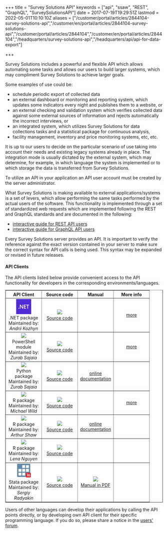 ﻿+++
title = "Survey Solutions API"
keywords = ["api", "ssaw", "REST", "GraphQL", "SurveySolutionsAPI"]
date = 2017-07-19T19:29:51Z
lastmod = 2022-05-01T10:10:10Z
aliases = ["/customer/portal/articles/2844104-survey-solutions-api","/customer/en/portal/articles/2844104-survey-solutions-api","/customer/portal/articles/2844104","/customer/en/portal/articles/2844104","/headquarters/survey-solutions-api","/headquarters/api/api-for-data-export"]

+++

Survey Solutions includes a powerful and flexible API which allows
automating some tasks and allows our users to build larger systems,
which may compliment Survey Solutions to achieve larger goals.   

Some examples of use could be:

-   schedule periodic export of collected data
-   an external dashboard or monitoring and reporting system, which
    updates some indicators every night and publishes them to a website,
    or
-   an external checking and validation system which verifies collected
    data against some external sources of information and rejects
    automatically the incorrect interviews, or
-   an integrated system, which utilizes Survey Solutions for data
    collections tasks and a statistical package for continuous analysis,
-   facility management, inventory and price monitoring systems, etc,
    etc.


It is up to our users to decide on the particular scenario of use taking
into account their needs and existing legacy systems already in place.
The integration mode is usually dictated by the external system, which
may determine, for example, in which language the system is implemented
or to which storage the data is transferred from Survey Solutions.  

To utilize an API in your application an API user account must be
created by the server administrator.

What Survey Solutions is making available to external
applications/systems is a set of levers, which allow performing the same
tasks performed by the actual users of the software. This functionality
is implemented through a set of standardized web requests which are implemented following the REST and GraphQL standards and are
documented in the following:

- [interactive guide for REST API
users](https://demo.mysurvey.solutions/apidocs/index.html)
- [interactive guide for GraphQL API users](https://demo.mysurvey.solutions/graphql)

Every Survey Solutions server provides an API. It is important to verify
the reference against the exact version contained in your server to make
sure the correct syntax for API calls is being used. This syntax may be
expanded or revised in future releases.  


#### API Clients

The API clients listed below provide convenient access to the API functionality for developers in the corresponding environments/languages.

<TABLE  class="table table-striped table-hover" border>
<TR>
  <TH width=100><CENTER>API Client</CENTER></TH>
  <TH width=100><CENTER>Source code</CENTER></TH>
  <TH width=100><CENTER>Manual</CENTER></TH>
  <TH width=100><CENTER>More info</CENTER></TH>
</TR>

<TR>
  <TD><CENTER><IMG src="images/ms-dot-net-logo.png" width=48><BR>.NET package<BR>Maintained by: <I>Andrii Kozhyn</I></CENTER></TD>
  <TD><CENTER><A href="https://github.com/SlyNet/SurveySolutionsClient"><IMG src="https://raw.githubusercontent.com/simple-icons/simple-icons/develop/icons/github.svg" width=48><BR>Source code</A></CENTER></TD>
  <TD></TD>
  <TD><CENTER><A href="/headquarters/api/dot-net-package/">more</A></CENTER></TD>

<TR>
  <TD><CENTER><IMG src="https://upload.wikimedia.org/wikipedia/commons/a/af/PowerShell_Core_6.0_icon.png" width=48><BR>PowerShell module<BR>Maintained by: <I>Zurab Sajaia</I></CENTER></TD>
  <TD><CENTER><A href="https://github.com/vavalomi/ssaw-powershell"><IMG src="https://raw.githubusercontent.com/simple-icons/simple-icons/develop/icons/github.svg" width=48><BR>Source code</A></CENTER></TD>
  <TD></TD>
  <TD><CENTER><A href="/headquarters/api/ps-module/">more</A></CENTER></TD>

<TR>
  <TD><CENTER><IMG src="https://upload.wikimedia.org/wikipedia/commons/thumb/0/0a/Python.svg/48px-Python.svg.png" width=48><BR>Python package<BR>Maintained by: <I>Zurab Sajaia</I></CENTER></TD>
  <TD><CENTER><A href="https://github.com/vavalomi/ssaw"> <IMG src="https://raw.githubusercontent.com/simple-icons/simple-icons/develop/icons/github.svg" width=48><BR>Source code</A></CENTER></TD>
  <TD><CENTER><A href="https://ssaw.readthedocs.io/">online documentation</A></CENTER></TD>
  <TD><CENTER><A href=""></A></CENTER></TD>

<TR>
  <TD><CENTER><IMG src="https://upload.wikimedia.org/wikipedia/commons/thumb/1/1b/R_logo.svg/310px-R_logo.svg.png" width=48><BR>R package<BR>Maintained by: <I>Michael Wild</I></CENTER></TD>
    <TD><CENTER><A href="https://github.com/michael-cw/SurveySolutionsAPI"> <IMG src="https://raw.githubusercontent.com/simple-icons/simple-icons/develop/icons/github.svg" width=48><BR>Source code</A></CENTER></TD>
  <TD></TD>
  <TD><CENTER><A href="/headquarters/api/api-r-package/">more</A></CENTER></TD></TR>

  <TR>
    <TD><CENTER><IMG src="https://upload.wikimedia.org/wikipedia/commons/thumb/1/1b/R_logo.svg/310px-R_logo.svg.png" width=48><BR>R package<BR>Maintained by: <I>Arthur Shaw</I></CENTER></TD>
      <TD><CENTER><A href="https://github.com/arthur-shaw/susoapi"> <IMG src="https://raw.githubusercontent.com/simple-icons/simple-icons/develop/icons/github.svg" width=48><BR>Source code</A></CENTER></TD>
    <TD><CENTER><A href="https://arthur-shaw.github.io/susoapi/">online documentation</A></CENTER></TD>
    <TD></TD></TR>

  <TR>
    <TD><CENTER><IMG src="https://upload.wikimedia.org/wikipedia/commons/thumb/1/1b/R_logo.svg/310px-R_logo.svg.png" width=48><BR>R package<BR>Maintained by: <I>Lena Nguyen</I></CENTER></TD>
      <TD><CENTER><A href="https://github.com/l2nguyen/SuSoAPI"> <IMG src="https://raw.githubusercontent.com/simple-icons/simple-icons/develop/icons/github.svg" width=48><BR>Source code</A></CENTER></TD>
    <TD></TD>
    <TD><CENTER></CENTER></TD></TR>

<TR>
  <TD><CENTER><IMG src="images/s16_72.png" width=48><BR>Stata package<BR>Maintained by: <I>Sergiy Radyakin</I></CENTER></TD>
  <TD><CENTER><A href="https://github.com/radyakin/susoapi"> <IMG src="https://raw.githubusercontent.com/simple-icons/simple-icons/develop/icons/github.svg" width=48><BR>Source code</A></CENTER></TD>
  <TD><CENTER><A href="https://github.com/radyakin/susoapi/releases/latest/download/susoapi.pdf"><IMG src="https://upload.wikimedia.org/wikipedia/commons/8/87/PDF_file_icon.svg" style="height:48px;"><BR>Manual in PDF</A></CENTER></TD>
  <TD></TD>
</TABLE>

Users of other languages can develop their applications by calling the API points directly, or by developing own API client for their specific programming language. If you do so, please share a notice in the <A href="https://forum.mysurvey.solutions">users' forum</A>.
